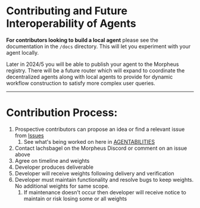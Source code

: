 # Contributing and Future Interoperability of Agents

**For contributors looking to build a local agent** please see the documentation in the `/docs` directory.
This will let you experiment with your agent locally.

Later in 2024/5 you will be able to publish your agent to the Morpheus registry.
There will be a future router which will expand to coordinate the decentralized agents along with local agents to provide for dynamic workflow construction to satisfy more complex user queries.

---

# Contribution Process:

1. Prospective contributors can propose an idea or find a relevant issue from [Issues](https://github.com/MorpheusAIs/mysuperagent/issues)
   1. See what's being worked on here in [AGENTABILITIES](./AGENTABILITIES.md)
2. Contact lachsbagel on the Morpheus Discord or comment on an issue above
3. Agree on timeline and weights
4. Developer produces deliverable
5. Developer will receive weights following delivery and verification
6. Developer must maintain functionality and resolve bugs to keep weights. No additional weights for same scope.
   1. If maintenance doesn't occur then developer will receive notice to maintain or risk losing some or all weights
